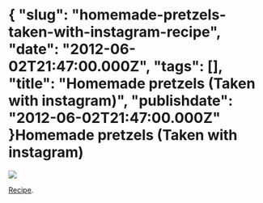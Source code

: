 {
    "slug": "homemade-pretzels-taken-with-instagram-recipe",
    "date": "2012-06-02T21:47:00.000Z",
    "tags": [],
    "title": "Homemade pretzels (Taken with instagram)",
    "publishdate": "2012-06-02T21:47:00.000Z"
}Homemade pretzels (Taken with instagram)
========================================




![](/images/tumblr_m50f7aRi0A1rwd7xgo1_1280.jpg)

[Recipe](http://www.foodnetwork.com/recipes/alton-brown/homemade-soft-pretzels-recipe/index.html).

